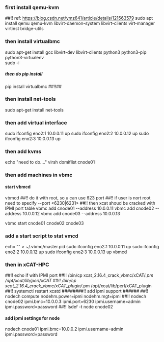 ### first install qemu-kvm 
##!! ref: https://blog.csdn.net/ymz641/article/details/121563579
sudo apt install qemu qemu-kvm libvirt-daemon-system libvirt-clients virt-manager virtinst bridge-utils
### then install virtualbmc
sudo apt-get install gcc libvirt-dev libvirt-clients python3 python3-pip python3-virtualenv  
sudo -i
##### then do pip install
pip install virtualbmc
##!!##

### then install net-tools
sudo apt-get install net-tools
### then add virtual interface
sudo ifconfig eno2:1 10.0.0.11 up
sudo ifconfig eno2:2 10.0.0.12 up
sudo ifconfig eno2:3 10.0.0.13 up

### then add kvms
echo "need to do...."
virsh domiflist cnode01

### then add machines in vbmc
#### start vbmcd
vbmcd
##!! do it with root, so u can use 623 port
##!! if user is nort root need to specify --port <6230|6231>
##!! then xcat shoud be cracked with IPMI port table
vbmc add cnode01 --address 10.0.0.11 
vbmc add cnode02 --address 10.0.0.12
vbmc add cnode03 --address 10.0.0.13

vbmc start cnode01 cnode02 cnode03

### add a start script to stat vmcd 
echo "" > ~/.vbmc/master.pid
sudo ifconfig eno2:1 10.0.0.11 up
sudo ifconfig eno2:2 10.0.0.12 up
sudo ifconfig eno2:3 10.0.0.13 up
vbmcd

### then in xCAT-HPC

##!! echo if with IPMI port
##!! /bin/cp xcat_2.16.4_crack_vbmc/xCAT/*.pm /opt/xcat/lib/perl/xCAT
##!! /bin/cp xcat_2.16.4_crack_vbmc/xCAT_plugin/*.pm /opt/xcat/lib/perl/xCAT_plugin
##!! systemctl restart xcatd
########!! add ipmi support ######
##!! nodech compute nodehm.power=ipmi nodehm.mgt=ipmi
##!! nodech cnode02 ipmi.bmc=10.0.0.3 ipmi.port=6230  ipmi.username=admin ipmi.password=password
##!! lsdef -t node cnode02

#### add ipmi settings for node
nodech cnode01 ipmi.bmc=10.0.0.2 ipmi.username=admin ipmi.password=password

